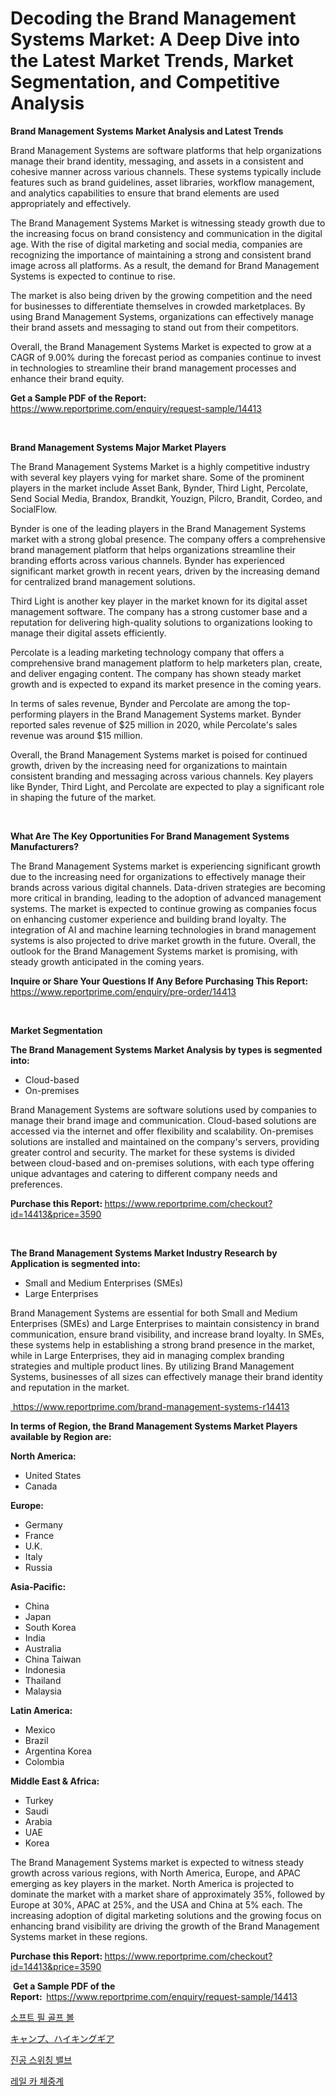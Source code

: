 <p><h1>Decoding the Brand Management Systems Market: A Deep Dive into the Latest Market Trends, Market Segmentation, and Competitive Analysis</h1></p><p><strong>Brand Management Systems Market Analysis and Latest Trends</strong></p>
<p><p>Brand Management Systems are software platforms that help organizations manage their brand identity, messaging, and assets in a consistent and cohesive manner across various channels. These systems typically include features such as brand guidelines, asset libraries, workflow management, and analytics capabilities to ensure that brand elements are used appropriately and effectively.</p><p>The Brand Management Systems Market is witnessing steady growth due to the increasing focus on brand consistency and communication in the digital age. With the rise of digital marketing and social media, companies are recognizing the importance of maintaining a strong and consistent brand image across all platforms. As a result, the demand for Brand Management Systems is expected to continue to rise.</p><p>The market is also being driven by the growing competition and the need for businesses to differentiate themselves in crowded marketplaces. By using Brand Management Systems, organizations can effectively manage their brand assets and messaging to stand out from their competitors.</p><p>Overall, the Brand Management Systems Market is expected to grow at a CAGR of 9.00% during the forecast period as companies continue to invest in technologies to streamline their brand management processes and enhance their brand equity.</p></p>
<p><strong>Get a Sample PDF of the Report:&nbsp;</strong> <a href="https://www.reportprime.com/enquiry/request-sample/14413">https://www.reportprime.com/enquiry/request-sample/14413</a></p>
<p>&nbsp;</p>
<p><strong>Brand Management Systems Major Market Players</strong></p>
<p><p>The Brand Management Systems Market is a highly competitive industry with several key players vying for market share. Some of the prominent players in the market include Asset Bank, Bynder, Third Light, Percolate, Send Social Media, Brandox, Brandkit, Youzign, Pilcro, Brandit, Cordeo, and SocialFlow.</p><p>Bynder is one of the leading players in the Brand Management Systems market with a strong global presence. The company offers a comprehensive brand management platform that helps organizations streamline their branding efforts across various channels. Bynder has experienced significant market growth in recent years, driven by the increasing demand for centralized brand management solutions.</p><p>Third Light is another key player in the market known for its digital asset management software. The company has a strong customer base and a reputation for delivering high-quality solutions to organizations looking to manage their digital assets efficiently.</p><p>Percolate is a leading marketing technology company that offers a comprehensive brand management platform to help marketers plan, create, and deliver engaging content. The company has shown steady market growth and is expected to expand its market presence in the coming years.</p><p>In terms of sales revenue, Bynder and Percolate are among the top-performing players in the Brand Management Systems market. Bynder reported sales revenue of $25 million in 2020, while Percolate's sales revenue was around $15 million.</p><p>Overall, the Brand Management Systems market is poised for continued growth, driven by the increasing need for organizations to maintain consistent branding and messaging across various channels. Key players like Bynder, Third Light, and Percolate are expected to play a significant role in shaping the future of the market.</p></p>
<p>&nbsp;</p>
<p><strong>What Are The Key Opportunities For Brand Management Systems Manufacturers?</strong></p>
<p><p>The Brand Management Systems market is experiencing significant growth due to the increasing need for organizations to effectively manage their brands across various digital channels. Data-driven strategies are becoming more critical in branding, leading to the adoption of advanced management systems. The market is expected to continue growing as companies focus on enhancing customer experience and building brand loyalty. The integration of AI and machine learning technologies in brand management systems is also projected to drive market growth in the future. Overall, the outlook for the Brand Management Systems market is promising, with steady growth anticipated in the coming years.</p></p>
<p><strong>Inquire or Share Your Questions If Any Before Purchasing This Report:</strong> <a href="https://www.reportprime.com/enquiry/pre-order/14413">https://www.reportprime.com/enquiry/pre-order/14413</a></p>
<p>&nbsp;</p>
<p><strong>Market Segmentation</strong></p>
<p><strong>The Brand Management Systems Market Analysis by types is segmented into:</strong></p>
<p><ul><li>Cloud-based</li><li>On-premises</li></ul></p>
<p><p>Brand Management Systems are software solutions used by companies to manage their brand image and communication. Cloud-based solutions are accessed via the internet and offer flexibility and scalability. On-premises solutions are installed and maintained on the company's servers, providing greater control and security. The market for these systems is divided between cloud-based and on-premises solutions, with each type offering unique advantages and catering to different company needs and preferences.</p></p>
<p><strong>Purchase this Report:&nbsp;</strong><a href="https://www.reportprime.com/checkout?id=14413&price=3590">https://www.reportprime.com/checkout?id=14413&price=3590</a></p>
<p>&nbsp;</p>
<p><strong>The Brand Management Systems Market Industry Research by Application is segmented into:</strong></p>
<p><ul><li>Small and Medium Enterprises (SMEs)</li><li>Large Enterprises</li></ul></p>
<p><p>Brand Management Systems are essential for both Small and Medium Enterprises (SMEs) and Large Enterprises to maintain consistency in brand communication, ensure brand visibility, and increase brand loyalty. In SMEs, these systems help in establishing a strong brand presence in the market, while in Large Enterprises, they aid in managing complex branding strategies and multiple product lines. By utilizing Brand Management Systems, businesses of all sizes can effectively manage their brand identity and reputation in the market.</p></p>
<p><a href="https://www.reportprime.com/brand-management-systems-r14413">&nbsp;https://www.reportprime.com/brand-management-systems-r14413</a></p>
<p><strong>In terms of Region, the Brand Management Systems Market Players available by Region are:</strong></p>
<p>
    <p> <strong> North America: </strong>
        <ul>
            <li>United States</li>
            <li>Canada</li>
        </ul>
        </p> 
    <p> <strong> Europe: </strong>
        <ul>
            <li>Germany</li>
            <li>France</li>
            <li>U.K.</li>
            <li>Italy</li>
            <li>Russia</li>
        </ul>
        </p> 
    <p> <strong> Asia-Pacific: </strong>
        <ul>
            <li>China</li>
            <li>Japan</li>
            <li>South Korea</li>
            <li>India</li>
            <li>Australia</li>
            <li>China Taiwan</li>
            <li>Indonesia</li>
            <li>Thailand</li>
            <li>Malaysia</li>
        </ul>
        </p> 
    <p> <strong> Latin America: </strong>
        <ul>
            <li>Mexico</li>
            <li>Brazil</li>
            <li>Argentina Korea</li>
            <li>Colombia</li>
        </ul>
        </p> 
    <p> <strong> Middle East & Africa: </strong>
        <ul>
            <li>Turkey</li>
            <li>Saudi</li>
            <li>Arabia</li>
            <li>UAE</li>
            <li>Korea</li>
        </ul>
    </p>
    </p>
<p><p>The Brand Management Systems market is expected to witness steady growth across various regions, with North America, Europe, and APAC emerging as key players in the market. North America is projected to dominate the market with a market share of approximately 35%, followed by Europe at 30%, APAC at 25%, and the USA and China at 5% each. The increasing adoption of digital marketing solutions and the growing focus on enhancing brand visibility are driving the growth of the Brand Management Systems market in these regions.</p></p>
<p><strong>Purchase this Report: </strong><a href="https://www.reportprime.com/checkout?id=14413&price=3590">https://www.reportprime.com/checkout?id=14413&price=3590</a></p>
<p>&nbsp;<strong>Get a Sample PDF of the Report:&nbsp;&nbsp;</strong><a href="https://www.reportprime.com/enquiry/request-sample/14413">https://www.reportprime.com/enquiry/request-sample/14413</a></p>
<p><strong></strong></p>
<p><p><a href="https://github.com/CarmellaLang1/Market-Research-Report-List-1/blob/main/382642475343.md">소프트 필 골프 볼</a></p><p><a href="https://medium.com/@saigekulas/%E3%82%AD%E3%83%A3%E3%83%B3%E3%83%97%E3%82%84%E3%83%8F%E3%82%A4%E3%82%AD%E3%83%B3%E3%82%B0%E3%81%AE%E8%A3%85%E5%82%99%E5%B8%82%E5%A0%B4-%E5%B8%82%E5%A0%B4%E3%82%B7%E3%82%A7%E3%82%A2-%E5%B8%82%E5%A0%B4%E3%83%88%E3%83%AC%E3%83%B3%E3%83%89-%E3%81%9D%E3%81%97%E3%81%A6%E5%B0%86%E6%9D%A5%E3%81%AE%E6%88%90%E9%95%B7%E3%82%92%E6%8E%A2%E3%82%8B-93e76615c1ec">キャンプ、ハイキングギア</a></p><p><a href="https://medium.com/@kellylyncyh543964/%EC%A7%84%EA%B3%B5-%EC%8A%A4%EC%9C%84%EC%B9%AD-%EB%B0%B8%EB%B8%8C-%EC%8B%9C%EC%9E%A5-%EC%8B%9C%EC%9E%A5-%EC%A0%90%EC%9C%A0%EC%9C%A8-%EC%8B%9C%EC%9E%A5-%ED%8A%B8%EB%A0%8C%EB%93%9C-%EB%B0%8F-%EB%AF%B8%EB%9E%98-%EC%84%B1%EC%9E%A5-%ED%83%90%EC%83%89-a880c223c8ff">진공 스위칭 밸브</a></p><p><a href="https://github.com/RonSpencer61/Market-Research-Report-List-1/blob/main/778257775342.md">레일 카 체중계</a></p></p>
